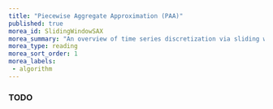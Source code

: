```yaml
---
title: "Piecewise Aggregate Approximation (PAA)"
published: true
morea_id: SlidingWindowSAX
morea_summary: "An overview of time series discretization via sliding window."
morea_type: reading
morea_sort_order: 1
morea_labels:
 - algorithm
---
```

### TODO